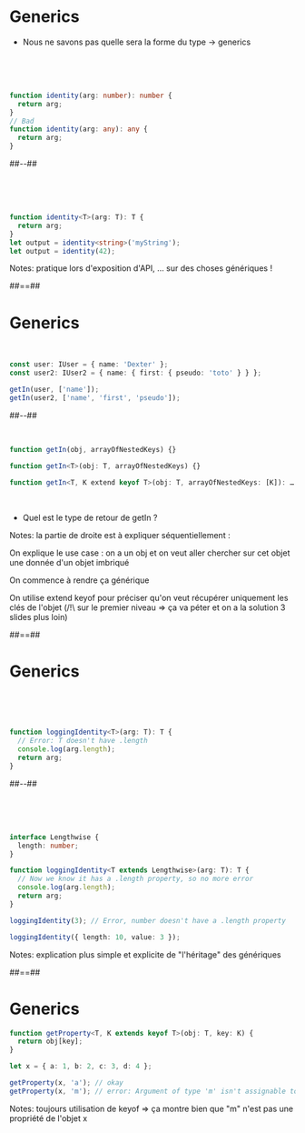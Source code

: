 <!-- .slide: class="two-column" -->

# Generics

- Nous ne savons pas quelle sera la forme du type -> generics

<!-- .slide: class="with-code" -->

&nbsp;  
&nbsp;  
&nbsp;

```typescript
function identity(arg: number): number {
  return arg;
}
// Bad
function identity(arg: any): any {
  return arg;
}
```

##--##

<!-- .slide: class="with-code" -->

&nbsp;  
&nbsp;  
&nbsp;

```typescript
function identity<T>(arg: T): T {
  return arg;
}
let output = identity<string>('myString');
let output = identity(42);
```

Notes:
pratique lors d'exposition d'API, … sur des choses génériques !

##==##

<!-- .slide: class="two-column" -->

# Generics

<!-- .slide: class="with-code" -->

&nbsp;

```typescript
const user: IUser = { name: 'Dexter' };
const user2: IUser2 = { name: { first: { pseudo: 'toto' } } };

getIn(user, ['name']);
getIn(user2, ['name', 'first', 'pseudo']);
```

##--##

<!-- .slide: class="with-code" -->

&nbsp;

```typescript
function getIn(obj, arrayOfNestedKeys) {}
```

<!-- .element: class="fragment" -->

```typescript
function getIn<T>(obj: T, arrayOfNestedKeys) {}
```

<!-- .element: class="fragment" -->

```typescript
function getIn<T, K extend keyof T>(obj: T, arrayOfNestedKeys: [K]): … ? {}
```

<!-- .element: class="fragment" -->

&nbsp;

- Quel est le type de retour de getIn ?
<!-- .element: class="fragment"-->

Notes:
la partie de droite est à expliquer séquentiellement :

On explique le use case : on a un obj et on veut aller chercher sur cet objet une donnée d'un objet imbriqué

On commence à rendre ça générique

On utilise extend keyof pour préciser qu'on veut récupérer uniquement les clés de l'objet (/!\ sur le premier niveau => ça va péter et on a la solution 3 slides plus loin)

##==##

<!-- .slide: class="two-column" -->

# Generics

<!-- .slide: class="with-code" -->

&nbsp;  
&nbsp;  
&nbsp;

```typescript
function loggingIdentity<T>(arg: T): T {
  // Error: T doesn't have .length
  console.log(arg.length);
  return arg;
}
```

##--##

<!-- .slide: class="with-code" -->

&nbsp;  
&nbsp;  
&nbsp;

```typescript
interface Lengthwise {
  length: number;
}

function loggingIdentity<T extends Lengthwise>(arg: T): T {
  // Now we know it has a .length property, so no more error
  console.log(arg.length);
  return arg;
}
```

<!-- .element: class="fragment" -->

```typescript
loggingIdentity(3); // Error, number doesn't have a .length property
```

<!-- .element: class="fragment" -->

```typescript
loggingIdentity({ length: 10, value: 3 });
```

<!-- .element: class="fragment" -->

Notes:
explication plus simple et explicite de "l'héritage" des génériques

##==##

<!-- .slide: class="with-code" -->

# Generics

```typescript
function getProperty<T, K extends keyof T>(obj: T, key: K) {
  return obj[key];
}

let x = { a: 1, b: 2, c: 3, d: 4 };

getProperty(x, 'a'); // okay
getProperty(x, 'm'); // error: Argument of type 'm' isn't assignable to 'a' | 'b' | 'c' | 'd'.
```

Notes:
toujours utilisation de keyof => ça montre bien que "m" n'est pas une propriété de l'objet x
